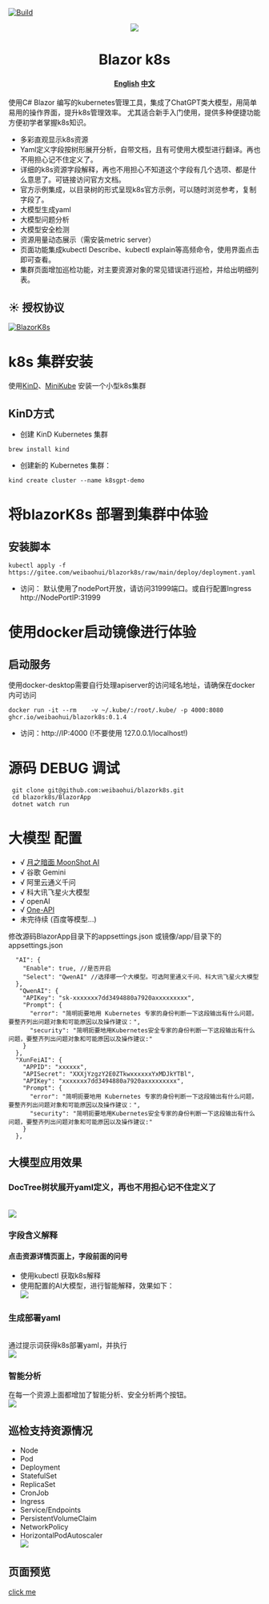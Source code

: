 [![Build](https://github.com/weibaohui/blazork8s/actions/workflows/BlazorApp.yml/badge.svg)](https://github.com/weibaohui/blazork8s/actions/workflows/server.yml)


<p align="center">
  <a href="https://gitee.com/weibaohui/blazork8s">
    <img src="https://gitee.com/weibaohui/blazork8s/raw/main/BlazorApp/wwwroot/pro_icon.svg">
  </a>
  <h1 align="center"> Blazor k8s </h1>
  <h4 align="center"> 
    <a href="https://github.com/weibaohui/blazork8s/blob/main/Readme.md">English</a>
    <a href="https://gitee.com/weibaohui/blazork8s/blob/main/Readme_cn.md">中文</a>
 </h4>
</p>

使用C# Blazor 编写的kubernetes管理工具，集成了ChatGPT类大模型，用简单易用的操作界面，提升k8s管理效率。
尤其适合新手入门使用，提供多种便捷功能方便初学者掌握k8s知识。

* 多彩直观显示k8s资源
* Yaml定义字段按树形展开分析，自带文档，且有可使用大模型进行翻译。再也不用担心记不住定义了。
* 详细的k8s资源字段解释，再也不用担心不知道这个字段有几个选项、都是什么意思了。可链接访问官方文档。
* 官方示例集成，以目录树的形式呈现k8s官方示例，可以随时浏览参考，复制字段了。
* 大模型生成yaml
* 大模型问题分析
* 大模型安全检测
* 资源用量动态展示（需安装metric server）
* 页面功能集成kubectl Describe、kubectl explain等高频命令，使用界面点击即可查看。
* 集群页面增加巡检功能，对主要资源对象的常见错误进行巡检，并给出明细列表。

## ☀️ 授权协议

[![BlazorK8s](https://img.shields.io/badge/License-MIT-blue?style=flat-square)](https://github.com/weibaohui/blazork8s/blob/master/LICENSE)

# k8s 集群安装

使用[KinD](https://kind.sigs.k8s.io/docs/user/quick-start/)、[MiniKube](https://minikube.sigs.k8s.io/docs/start/)
安装一个小型k8s集群

## KinD方式

* 创建 KinD Kubernetes 集群

```
brew install kind
```

* 创建新的 Kubernetes 集群：

```
kind create cluster --name k8sgpt-demo
```

# 将blazorK8s 部署到集群中体验

## 安装脚本

```docker
kubectl apply -f https://gitee.com/weibaohui/blazork8s/raw/main/deploy/deployment.yaml
```

* 访问：
  默认使用了nodePort开放，请访问31999端口。或自行配置Ingress
  http://NodePortIP:31999

# 使用docker启动镜像进行体验

## 启动服务

使用docker-desktop需要自行处理apiserver的访问域名地址，请确保在docker内可访问

```docker
docker run -it --rm    -v ~/.kube/:/root/.kube/ -p 4000:8080 ghcr.io/weibaohui/blazork8s:0.1.4
```

* 访问：http://IP:4000  (!不要使用 127.0.0.1/localhost!)

# 源码 DEBUG 调试

```
 git clone git@github.com:weibaohui/blazork8s.git
 cd blazork8s/BlazorApp
 dotnet watch run
```

# 大模型 配置

* √ [月之暗面 MoonShot AI](https://kimi.moonshot.cn/)
* √ 谷歌 Gemini
* √ 阿里云通义千问
* √ 科大讯飞星火大模型
* √ openAI
* √ [One-API](https://github.com/songquanpeng/one-api)
* 未完待续 (百度等模型...)

修改源码BlazorApp目录下的appsettings.json
或镜像/app/目录下的appsettings.json

```
  "AI": {
    "Enable": true, //是否开启
    "Select": "QwenAI" //选择哪一个大模型。可选阿里通义千问、科大讯飞星火大模型
  },
   "QwenAI": {
    "APIKey": "sk-xxxxxxx7dd3494880a7920axxxxxxxxx",
    "Prompt": {
      "error": "简明扼要地用 Kubernetes 专家的身份判断一下这段输出有什么问题，要整齐列出问题对象和可能原因以及操作建议：",
      "security": "简明扼要地用Kubernetes安全专家的身份判断一下这段输出有什么问题，要整齐列出问题对象和可能原因以及操作建议:"
    }
  },
  "XunFeiAI": {
    "APPID": "xxxxxx",
    "APISecret": "XXXjYzgzY2E0ZTkwxxxxxxYxMDJkYTBl",
    "APIKey": "xxxxxxx7dd3494880a7920axxxxxxxxx",
    "Prompt": {
      "error": "简明扼要地用 Kubernetes 专家的身份判断一下这段输出有什么问题，要整齐列出问题对象和可能原因以及操作建议：",
      "security": "简明扼要地用Kubernetes安全专家的身份判断一下这段输出有什么问题，要整齐列出问题对象和可能原因以及操作建议:"
    }
  },
```

## 大模型应用效果

### DocTree树状展开yaml定义，再也不用担心记不住定义了

<br>
  <img src="https://gitee.com/weibaohui/blazork8s/raw/main/docs/img/doc-tree.gif">
  <br>

### 字段含义解释

#### 点击资源详情页面上，字段前面的问号

* 使用kubectl 获取k8s解释
* 使用配置的AI大模型，进行智能解释，效果如下：
  <br>
  <img src="https://gitee.com/weibaohui/blazork8s/raw/main/docs/img/kubectl-explain.gif">
  <br>

### 生成部署yaml

<br>
通过提示词获得k8s部署yaml，并执行<br>
<img src="https://gitee.com/weibaohui/blazork8s/raw/main/docs/img/gpt-deploy.gif">
<br>

### 智能分析

在每一个资源上面都增加了智能分析、安全分析两个按钮。
<br>
<img src="https://gitee.com/weibaohui/blazork8s/raw/main/docs/img/POD-analyze.gif">
<br>

## 巡检支持资源情况

* Node
* Pod
* Deployment
* StatefulSet
* ReplicaSet
* CronJob
* Ingress
* Service/Endpoints
* PersistentVolumeClaim
* NetworkPolicy
* HorizontalPodAutoscaler
  <br>
  <img src="https://gitee.com/weibaohui/blazork8s/raw/main/docs/img/cluster-inspection.png">
  <br>

## 页面预览

[click me](https://gitee.com/weibaohui/blazork8s/blob/main/docs/ui_gitee.md)
